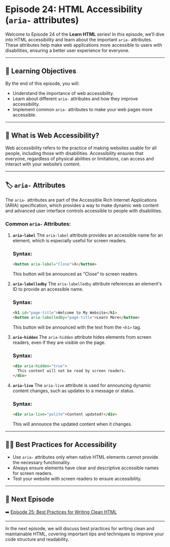 # Episode 24: HTML Accessibility (`aria-` attributes)

Welcome to Episode 24 of the **Learn HTML** series! In this episode, we’ll dive into HTML accessibility and learn about the important `aria-` attributes. These attributes help make web applications more accessible to users with disabilities, ensuring a better user experience for everyone.

---

## 🧠 Learning Objectives

By the end of this episode, you will:

- Understand the importance of web accessibility.
- Learn about different `aria-` attributes and how they improve accessibility.
- Implement common `aria-` attributes to make your web pages more accessible.

---

## 🧩 What is Web Accessibility?

Web accessibility refers to the practice of making websites usable for all people, including those with disabilities. Accessibility ensures that everyone, regardless of physical abilities or limitations, can access and interact with your website’s content.

---

## 🏷️ `aria-` Attributes

The `aria-` attributes are part of the Accessible Rich Internet Applications (ARIA) specification, which provides a way to make dynamic web content and advanced user interface controls accessible to people with disabilities.

### Common `aria-` Attributes:

1. **`aria-label`**
   The `aria-label` attribute provides an accessible name for an element, which is especially useful for screen readers.

   ### Syntax:

   ```html
   <button aria-label="Close">X</button>
   ```

   This button will be announced as "Close" to screen readers.

2. **`aria-labelledby`**
   The `aria-labelledby` attribute references an element's ID to provide an accessible name.

   ### Syntax:

   ```html
   <h1 id="page-title">Welcome to My Website</h1>
   <button aria-labelledby="page-title">Learn More</button>
   ```

   This button will be announced with the text from the `<h1>` tag.

3. **`aria-hidden`**
   The `aria-hidden` attribute hides elements from screen readers, even if they are visible on the page.

   ### Syntax:

   ```html
   <div aria-hidden="true">
     This content will not be read by screen readers.
   </div>
   ```

4. **`aria-live`**
   The `aria-live` attribute is used for announcing dynamic content changes, such as updates to a message or status.

   ### Syntax:

   ```html
   <div aria-live="polite">Content updated!</div>
   ```

   This will announce the updated content when it changes.

---

## 🧑‍💻 Best Practices for Accessibility

- Use `aria-` attributes only when native HTML elements cannot provide the necessary functionality.
- Always ensure elements have clear and descriptive accessible names for screen readers.
- Test your website with screen readers to ensure accessibility.

---

## 🔗 Next Episode

➡️ [Episode 25: Best Practices for Writing Clean HTML](../Episode_25/Readme.md)

---

In the next episode, we will discuss best practices for writing clean and maintainable HTML, covering important tips and techniques to improve your code structure and readability.
